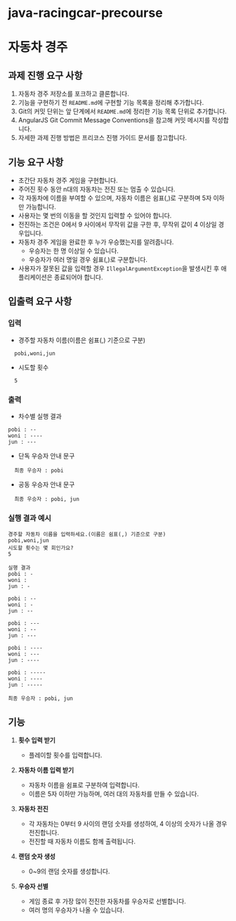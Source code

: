 # java-racingcar-precourse

# 자동차 경주

## 과제 진행 요구 사항

1. 자동차 경주 저장소를 포크하고 클론합니다.
2. 기능을 구현하기 전 `README.md`에 구현할 기능 목록을 정리해 추가합니다.
3. Git의 커밋 단위는 앞 단계에서 `README.md`에 정리한 기능 목록 단위로 추가합니다.
4. AngularJS Git Commit Message Conventions을 참고해 커밋 메시지를 작성합니다.
5. 자세한 과제 진행 방법은 프리코스 진행 가이드 문서를 참고합니다.

## 기능 요구 사항

- 초간단 자동차 경주 게임을 구현합니다.
- 주어진 횟수 동안 n대의 자동차는 전진 또는 멈출 수 있습니다.
- 각 자동차에 이름을 부여할 수 있으며, 자동차 이름은 쉼표(,)로 구분하며 5자 이하만 가능합니다.
- 사용자는 몇 번의 이동을 할 것인지 입력할 수 있어야 합니다.
- 전진하는 조건은 0에서 9 사이에서 무작위 값을 구한 후, 무작위 값이 4 이상일 경우입니다.
- 자동차 경주 게임을 완료한 후 누가 우승했는지를 알려줍니다.
    - 우승자는 한 명 이상일 수 있습니다.
    - 우승자가 여러 명일 경우 쉼표(,)로 구분합니다.
- 사용자가 잘못된 값을 입력할 경우 `IllegalArgumentException`을 발생시킨 후 애플리케이션은 종료되어야 합니다.

## 입출력 요구 사항

### 입력

- 경주할 자동차 이름(이름은 쉼표(,) 기준으로 구분)
```
  pobi,woni,jun
```
- 시도할 횟수
```
  5
```

### 출력

- 차수별 실행 결과
```
pobi : --
woni : ----
jun : ---
```
- 단독 우승자 안내 문구
```
  최종 우승자 : pobi
```
- 공동 우승자 안내 문구
```
  최종 우승자 : pobi, jun
```
### 실행 결과 예시
```
경주할 자동차 이름을 입력하세요.(이름은 쉼표(,) 기준으로 구분)
pobi,woni,jun
시도할 횟수는 몇 회인가요?
5

실행 결과
pobi : -
woni : 
jun : -

pobi : --
woni : -
jun : --

pobi : ---
woni : --
jun : ---

pobi : ----
woni : ---
jun : ----

pobi : -----
woni : ----
jun : -----

최종 우승자 : pobi, jun
```

## 기능
1. **횟수 입력 받기**
    - 플레이할 횟수를 입력합니다.

2. **자동차 이름 입력 받기**
    - 자동차 이름을 쉼표로 구분하여 입력합니다.
    - 이름은 5자 이하만 가능하며, 여러 대의 자동차를 만들 수 있습니다.

3. **자동차 전진**
    - 각 자동차는 0부터 9 사이의 랜덤 숫자를 생성하여, 4 이상의 숫자가 나올 경우 전진합니다.
    - 전진할 때 자동차 이름도 함께 출력됩니다.

4. **랜덤 숫자 생성**
    - 0~9의 랜덤 숫자를 생성합니다.

5. **우승자 선별**
    - 게임 종료 후 가장 많이 전진한 자동차를 우승자로 선별합니다.
    - 여러 명의 우승자가 나올 수 있습니다.